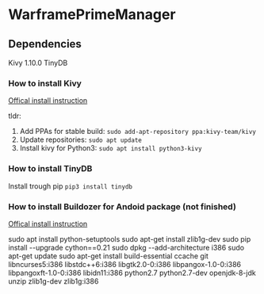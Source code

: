 # WarframePrimeManager

## Dependencies
Kivy 1.10.0
TinyDB
### How to install Kivy
[Offical install instruction](https://kivy.org/docs/installation/installation-linux.html)

tldr:
1. Add PPAs for stable build:
`sudo add-apt-repository ppa:kivy-team/kivy`
2. Update repositories:
`sudo apt update`
3. Install kivy for Python3:
`sudo apt install python3-kivy`
### How to install TinyDB
Install trough pip
`pip3 install tinydb`


### How to install Buildozer for Andoid package (not finished)
[Offical install instruction](https://github.com/kivy/buildozer#installing-buildozer-with-python3-support)

sudo apt install python-setuptools
sudo apt-get install zlib1g-dev
sudo pip install --upgrade cython==0.21
sudo dpkg --add-architecture i386
sudo apt-get update
sudo apt-get install build-essential ccache git libncurses5:i386 libstdc++6:i386 libgtk2.0-0:i386 libpangox-1.0-0:i386 libpangoxft-1.0-0:i386 libidn11:i386 python2.7 python2.7-dev openjdk-8-jdk unzip zlib1g-dev zlib1g:i386


